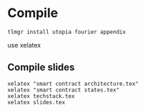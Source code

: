 # Compile
```
tlmgr install utopia fourier appendix
```

use xelatex

## Compile slides

```
xelatex "smart contract architecture.tex"
xelatex "smart contract states.tex"
xelatex techstack.tex
xelatex slides.tex
```
